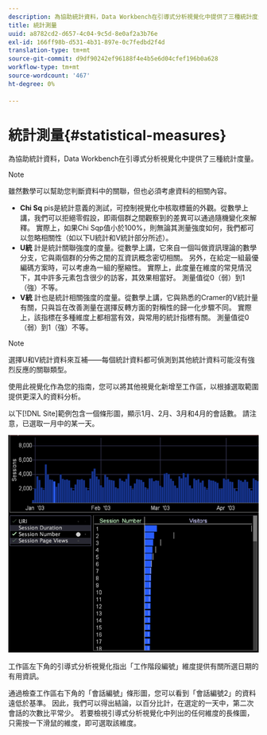 ```yaml
---
description: 為協助統計資料，Data Workbench在引導式分析視覺化中提供了三種統計度量。
title: 統計測量
uuid: a8782cd2-d657-4c04-9c5d-8e0af2a3b76e
exl-id: 166ff98b-d531-4b31-897e-0c7fedbd2f4d
translation-type: tm+mt
source-git-commit: d9df90242ef96188f4e4b5e6d04cfef196b0a628
workflow-type: tm+mt
source-wordcount: '467'
ht-degree: 0%

---
```


# 統計測量{#statistical-measures}

為協助統計資料，Data Workbench在引導式分析視覺化中提供了三種統計度量。

>[!NOTE]
>
>雖然數學可以幫助您判斷資料中的關聯，但也必須考慮資料的相關內容。

* **Chi Sq** pis是統計意義的測試，可控制視覺化中核取標籤的外觀。從數學上講，我們可以拒絕零假設，即兩個群之間觀察到的差異可以通過隨機變化來解釋。 實際上，如果Chi Sqp值小於100%，則無論其測量強度如何，我們都可以忽略相關性（如以下U統計和V統計部分所述）。
* **U統** 計是統計關聯強度的度量。從數學上講，它來自一個叫做資訊理論的數學分支，它與兩個群的分佈之間的互資訊概念密切相關。 另外，在給定一組最優編碼方案時，可以考慮為一組的壓縮性。 實際上，此度量在維度的常見情況下，其中許多元素包含很少的訪客，其效果相當好。 測量值從0（弱）到1（強）不等。
* **V統** 計也是統計相關強度的度量。從數學上講，它與熟悉的Cramer的V統計量有關，只與旨在改善測量在選擇反轉方面的對稱性的歸一化步驟不同。 實際上，該指標在多種維度上都相當有效，與常用的統計指標有關。 測量值從0（弱）到1（強）不等。

>[!NOTE]
>
>選擇U和V統計資料來互補——每個統計資料都可偵測到其他統計資料可能沒有強烈反應的關聯類型。

使用此視覺化作為您的指南，您可以將其他視覺化新增至工作區，以根據選取範圍提供更深入的資料分析。

以下[!DNL Site]範例包含一個條形圖，顯示1月、2月、3月和4月的會話數。 請注意，已選取一月中的某一天。

![](assets/vis_GuidedAnalysis_withVis.png)

工作區左下角的引導式分析視覺化指出「工作階段編號」維度提供有關所選日期的有用資訊。

通過檢查工作區右下角的「會話編號」條形圖，您可以看到「會話編號2」的資料遠低於基準。 因此，我們可以得出結論，以百分比計，在選定的一天中，第二次會話的次數比平常少。 若要檢視引導式分析視覺化中列出的任何維度的長條圖，只需按一下滑鼠的維度，即可選取該維度。
